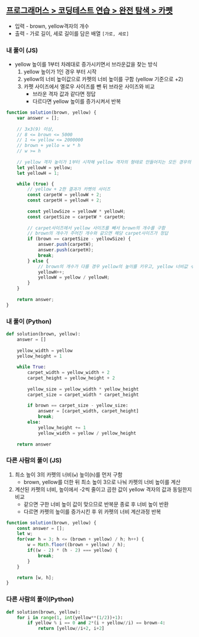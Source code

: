 ## [프로그래머스 > 코딩테스트 연습 > 완전 탐색 > 카펫](https://school.programmers.co.kr/learn/courses/30/lessons/42842)

- 입력 - brown, yellow격자의 개수
- 출력 - 가로 길이, 세로 길이를 담은 배열 `[가로, 세로]`

### 내 풀이 (JS)

- yellow 높이를 1부터 차례대로 증가시키면서 브라운값을 찾는 방식
    1. yellow 높이가 1인 경우 부터 시작
    2. yellow의 너비 높이값으로 카펫의 너비 높이를 구함 (yellow 기준으로 +2)
    3. 카펫 사이즈에서 옐로우 사이즈를 뺀 뒤 브라운 사이즈와 비교
        - 브라운 격자 값과 같다면 정답
        - 다르다면 yellow 높이를 증가시켜서 반복

```jsx
function solution(brown, yellow) {
    var answer = [];
    
    // 3x3(9) 이상, 
    // 8 <= brown <= 5000
    // 1 <= yellow <= 2000000
    // brown + yello = w * h
    // w >= h
    
    // yellow 격자 높이가 1부터 시작해 yellow 격자의 형태로 만들어지는 모든 경우의 수 확인
    let yellowW = yellow;
    let yellowH = 1;

    while (true) {
        // yellow + 2한 결과가 카펫의 사이즈
        const carpetW = yellowW + 2;
        const carpetH = yellowH + 2;
        
        const yellowSize = yellowW * yellowH;
        const carpetSize = carpetW * carpetH;
        
        // carpet사이즈에서 yellow 사이즈를 빼서 brown의 개수를 구함        
        // brown의 개수가 주어진 개수와 같으면 해당 carpet사이즈가 정답
        if (brown == carpetSize - yellowSize) {
            answer.push(carpetW);
            answer.push(carpetH);
            break;
        } else {
            // brown의 개수가 다를 경우 yellow의 높이를 키우고, yellow 너비값 수정
            yellowH++;
            yellowW = yellow / yellowH;
        }
    }
    
    return answer;
}
```

### 내 풀이 (Python)

```python
def solution(brown, yellow):
    answer = []
    
    yellow_width = yellow
    yellow_height = 1
    
    while True:
        carpet_width = yellow_width + 2
        carpet_height = yellow_height + 2
        
        yellow_size = yellow_width * yellow_height
        carpet_size = carpet_width * carpet_height
        
        if brown == carpet_size - yellow_size:
            answer = [carpet_width, carpet_height]
            break;
        else:
            yellow_height += 1
            yellow_width = yellow / yellow_height
    
    return answer
```

### 다른 사람의 풀이 (JS)

1. 최소 높이 3의 카펫의 너비(`w`) 높이(`h`)를 먼저 구함
    - brown, yellow를 더한 뒤 최소 높이 3으로 나눠 카펫의 너비 높이를 계산
2. 계산된 카펫의 너비, 높이에서 -2씩 줄이고 곱한 값이 yellow 격자의 값과 동일한지 비교
    - 같으면 구한 너비 높이 값이 맞으므로 반복문 종료 후 너비 높이 반환
    - 다르면 카펫의 높이를 증가시킨 후 위 카펫의 너비 계산과정 반복

```jsx
function solution(brown, yellow) {
    const answer = [];
    let w;
    for(var h = 3; h <= (brown + yellow) / h; h++) {
        w = Math.floor((brown + yellow) / h);
        if((w - 2) * (h - 2) === yellow) {
            break;
        }
    }

    return [w, h];
}
```

### 다른 사람의 풀이(Python)

```python
def solution(brown, yellow):
    for i in range(1, int(yellow**(1/2))+1):
        if yellow % i == 0 and 2*(i + yellow//i) == brown-4:
            return [yellow//i+2, i+2]
```
